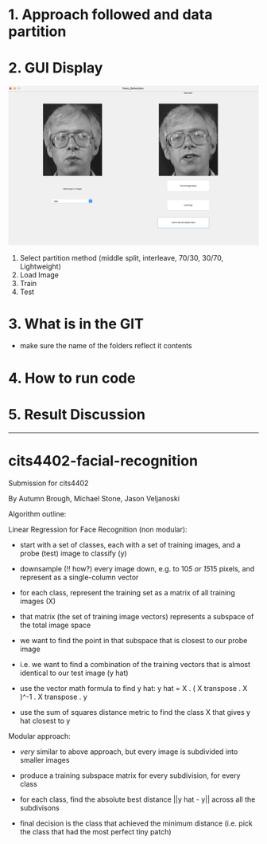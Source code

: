 # 1. Approach followed and data partition

# 2. GUI Display

<img src="/img/gui.png" alt="gui" style="zoom:50%;" />



1. Select partition method (middle split, interleave, 70/30, 30/70, Lightweight)
2. Load Image
3. Train
4. Test



# 3. What is in the GIT

- make sure the name of the folders reflect it contents



#  4. How to run code



#  5. Result Discussion 








___

# cits4402-facial-recognition
Submission for cits4402

By Autumn Brough, Michael Stone, Jason Veljanoski


Algorithm outline:

Linear Regression for Face Recognition (non modular):

- start with a set of classes, each with a set of training images, and a probe (test) image to classify (y)

- downsample (!! how?) every image down, e.g. to 10*5 or 15*15 pixels, and represent as a single-column vector

- for each class, represent the training set as a matrix of all training images (X)

- that matrix (the set of training image vectors) represents a subspace of the total image space

- we want to find the point in that subspace that is closest to our probe image

- i.e. we want to find a combination of the training vectors that is almost identical to our test image (y hat)

- use the vector math formula to find y hat: y hat = X . ( X transpose . X )^-1 . X transpose . y

- use the sum of squares distance metric to find the class X that gives y hat closest to y

Modular approach:

- *very* similar to above approach, but every image is subdivided into smaller images

- produce a training subspace matrix for every subdivision, for every class

- for each class, find the absolute best distance ||y hat - y|| across all the subdivisons

- final decision is the class that achieved the minimum distance (i.e. pick the class that had the most perfect tiny patch)
